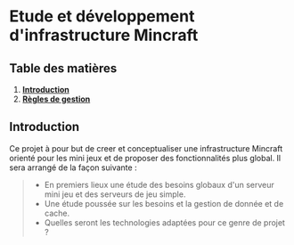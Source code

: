 # Etude et développement d'infrastructure Mincraft

## Table des matières

1. [**Introduction**](#introduction)
2. [**Règles de gestion**](./doc/RULES-MANAGEMENTS.md)

## Introduction

Ce projet à pour but de creer et conceptualiser une infrastructure Mincraft orienté pour les mini jeux et de proposer des fonctionnalités plus global.
Il sera arrangé de la façon suivante :

> - En premiers lieux une étude des besoins globaux d'un serveur mini jeu et des serveurs de jeu simple.
> - Une étude poussée sur les besoins et la gestion de donnée et de cache.
> - Quelles seront les technologies adaptées pour ce genre de projet ?

